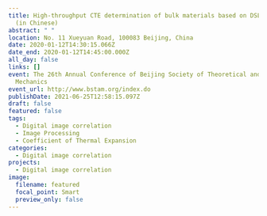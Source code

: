 ```yaml
---
title: High-throughput CTE determination of bulk materials based on DSLR and DIC
  (in Chinese)
abstract: " "
location: No. 11 Xueyuan Road, 100083 Beijing, China
date: 2020-01-12T14:30:15.066Z
date_end: 2020-01-12T14:45:00.000Z
all_day: false
links: []
event: The 26th Annual Conference of Beijing Society of Theoretical and Applied
  Mechanics
event_url: http://www.bstam.org/index.do
publishDate: 2021-06-25T12:58:15.097Z
draft: false
featured: false
tags:
  - Digital image correlation
  - Image Processing
  - Coefficient of Thermal Expansion
categories:
  - Digital image correlation
projects:
  - Digital image correlation
image:
  filename: featured
  focal_point: Smart
  preview_only: false
---
```

